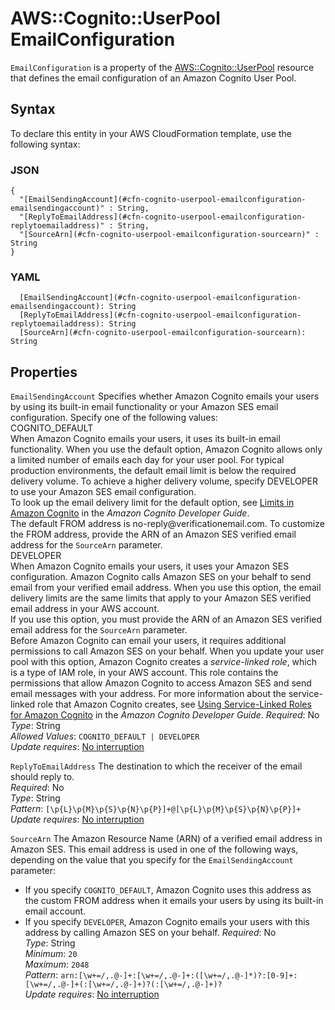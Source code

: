 # AWS::Cognito::UserPool EmailConfiguration<a name="aws-properties-cognito-userpool-emailconfiguration"></a>

`EmailConfiguration` is a property of the [AWS::Cognito::UserPool](https://docs.aws.amazon.com/AWSCloudFormation/latest/UserGuide/aws-resource-cognito-userpool.html) resource that defines the email configuration of an Amazon Cognito User Pool\.

## Syntax<a name="aws-properties-cognito-userpool-emailconfiguration-syntax"></a>

To declare this entity in your AWS CloudFormation template, use the following syntax:

### JSON<a name="aws-properties-cognito-userpool-emailconfiguration-syntax.json"></a>

```
{
  "[EmailSendingAccount](#cfn-cognito-userpool-emailconfiguration-emailsendingaccount)" : String,
  "[ReplyToEmailAddress](#cfn-cognito-userpool-emailconfiguration-replytoemailaddress)" : String,
  "[SourceArn](#cfn-cognito-userpool-emailconfiguration-sourcearn)" : String
}
```

### YAML<a name="aws-properties-cognito-userpool-emailconfiguration-syntax.yaml"></a>

```
  [EmailSendingAccount](#cfn-cognito-userpool-emailconfiguration-emailsendingaccount): String
  [ReplyToEmailAddress](#cfn-cognito-userpool-emailconfiguration-replytoemailaddress): String
  [SourceArn](#cfn-cognito-userpool-emailconfiguration-sourcearn): String
```

## Properties<a name="aws-properties-cognito-userpool-emailconfiguration-properties"></a>

`EmailSendingAccount`  <a name="cfn-cognito-userpool-emailconfiguration-emailsendingaccount"></a>
Specifies whether Amazon Cognito emails your users by using its built\-in email functionality or your Amazon SES email configuration\. Specify one of the following values:    
COGNITO\_DEFAULT  
When Amazon Cognito emails your users, it uses its built\-in email functionality\. When you use the default option, Amazon Cognito allows only a limited number of emails each day for your user pool\. For typical production environments, the default email limit is below the required delivery volume\. To achieve a higher delivery volume, specify DEVELOPER to use your Amazon SES email configuration\.  
To look up the email delivery limit for the default option, see [Limits in Amazon Cognito](https://docs.aws.amazon.com/cognito/latest/developerguide/limits.html) in the *Amazon Cognito Developer Guide*\.  
The default FROM address is no\-reply@verificationemail\.com\. To customize the FROM address, provide the ARN of an Amazon SES verified email address for the `SourceArn` parameter\.  
DEVELOPER  
When Amazon Cognito emails your users, it uses your Amazon SES configuration\. Amazon Cognito calls Amazon SES on your behalf to send email from your verified email address\. When you use this option, the email delivery limits are the same limits that apply to your Amazon SES verified email address in your AWS account\.  
If you use this option, you must provide the ARN of an Amazon SES verified email address for the `SourceArn` parameter\.  
Before Amazon Cognito can email your users, it requires additional permissions to call Amazon SES on your behalf\. When you update your user pool with this option, Amazon Cognito creates a *service\-linked role*, which is a type of IAM role, in your AWS account\. This role contains the permissions that allow Amazon Cognito to access Amazon SES and send email messages with your address\. For more information about the service\-linked role that Amazon Cognito creates, see [Using Service\-Linked Roles for Amazon Cognito](https://docs.aws.amazon.com/cognito/latest/developerguide/using-service-linked-roles.html) in the *Amazon Cognito Developer Guide*\.
*Required*: No  
*Type*: String  
*Allowed Values*: `COGNITO_DEFAULT | DEVELOPER`  
*Update requires*: [No interruption](https://docs.aws.amazon.com/AWSCloudFormation/latest/UserGuide/using-cfn-updating-stacks-update-behaviors.html#update-no-interrupt)

`ReplyToEmailAddress`  <a name="cfn-cognito-userpool-emailconfiguration-replytoemailaddress"></a>
The destination to which the receiver of the email should reply to\.  
*Required*: No  
*Type*: String  
*Pattern*: `[\p{L}\p{M}\p{S}\p{N}\p{P}]+@[\p{L}\p{M}\p{S}\p{N}\p{P}]+`  
*Update requires*: [No interruption](https://docs.aws.amazon.com/AWSCloudFormation/latest/UserGuide/using-cfn-updating-stacks-update-behaviors.html#update-no-interrupt)

`SourceArn`  <a name="cfn-cognito-userpool-emailconfiguration-sourcearn"></a>
The Amazon Resource Name \(ARN\) of a verified email address in Amazon SES\. This email address is used in one of the following ways, depending on the value that you specify for the `EmailSendingAccount` parameter:  
+ If you specify `COGNITO_DEFAULT`, Amazon Cognito uses this address as the custom FROM address when it emails your users by using its built\-in email account\.
+ If you specify `DEVELOPER`, Amazon Cognito emails your users with this address by calling Amazon SES on your behalf\.
*Required*: No  
*Type*: String  
*Minimum*: `20`  
*Maximum*: `2048`  
*Pattern*: `arn:[\w+=/,.@-]+:[\w+=/,.@-]+:([\w+=/,.@-]*)?:[0-9]+:[\w+=/,.@-]+(:[\w+=/,.@-]+)?(:[\w+=/,.@-]+)?`  
*Update requires*: [No interruption](https://docs.aws.amazon.com/AWSCloudFormation/latest/UserGuide/using-cfn-updating-stacks-update-behaviors.html#update-no-interrupt)